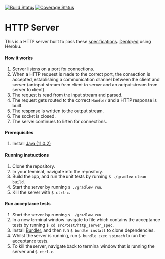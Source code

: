 [![Build Status](https://travis-ci.com/Himalee/http-server.svg?branch=master)](https://travis-ci.com/Himalee/http-server)
[![Coverage Status](https://coveralls.io/repos/github/Himalee/http-server/badge.svg?branch=master)](https://coveralls.io/github/Himalee/http-server?branch=master)

# HTTP Server

This is a HTTP server built to pass these [specifications](https://github.com/8thlight/apprenticeship_syllabus/blob/master/crafter/code_projects/http_server_part_1.md).
[Deployed](https://mysterious-retreat-84427.herokuapp.com/) using Heroku. 

#### How it works

1. Server listens on a port for connections.
2. When a HTTP request is made to the correct port, the connection is accepted, establishing a communication channel between the client and server (an input stream from client to server and an output stream from server to client).
3. The request is read from the input stream and parsed. 
4. The request gets routed to the correct `Handler` and a HTTP response is built.
5. The response is written to the output stream.
6. The socket is closed.
7. The server continues to listen for connections.

#### Prerequisites

1. Install [Java (11.0.2)](http://www.oracle.com/technetwork/java/javase/downloads/index.html)

#### Running instructions

1. Clone the repository.
2. In your terminal, navigate into the repository.
3. Build the app, and run the unit tests by running `$ ./gradlew clean build`.
4. Start the server by running `$ ./gradlew run`.
5. Kill the server with `$ ctrl-c`.

#### Run acceptance tests

1. Start the server by running `$ ./gradlew run`.
2. In a new terminal window navigate to file which contains the acceptance tests by running `$ cd src/test/http_server_spec`.
3. Install [Bundler](https://bundler.io/), and then run `$ bundle install` to clone dependencies.
4. Whilst the server is running, run `$ bundle exec spinach` to run the acceptance tests.
5. To kill the server, navigate back to terminal window that is running the server and `$ ctrl-c`.
